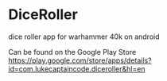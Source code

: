 # DiceRoller
dice roller app for warhammer 40k on android

Can be found on the Google Play Store https://play.google.com/store/apps/details?id=com.lukecaptaincode.diceroller&hl=en
